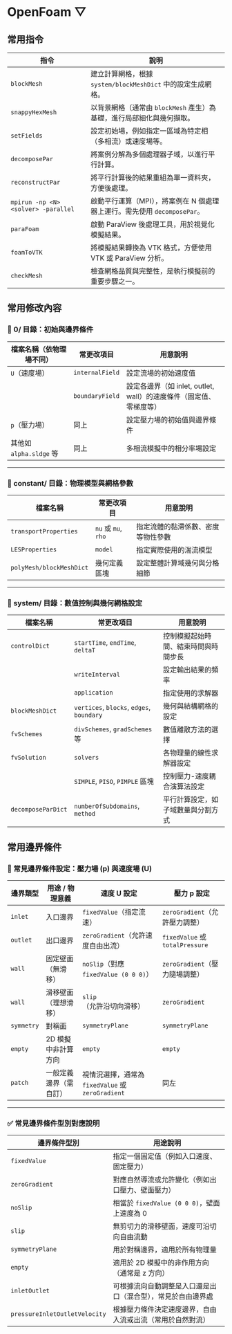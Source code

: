 # OpenFoam ▽
## 常用指令

| 指令         | 說明                                                                 |
|--------------|----------------------------------------------------------------------|
| `blockMesh`  | 建立計算網格，根據 `system/blockMeshDict` 中的設定生成網格。            |
| `snappyHexMesh` | 以背景網格（通常由 `blockMesh` 產生）為基礎，進行局部細化與幾何擷取。     |
| `setFields`  | 設定初始場，例如指定一區域為特定相（多相流）或速度場等。                   |
| `decomposePar` | 將案例分解為多個處理器子域，以進行平行計算。                           |
| `reconstructPar` | 將平行計算後的結果重組為單一資料夾，方便後處理。                     |
| `mpirun -np <N> <solver> -parallel`   | 啟動平行運算（MPI），將案例在 N 個處理器上運行。需先使用 `decomposePar`。|
| `paraFoam`   | 啟動 ParaView 後處理工具，用於視覺化模擬結果。                          |
| `foamToVTK`  | 將模擬結果轉換為 VTK 格式，方便使用 VTK 或 ParaView 分析。                |
| `checkMesh`  | 檢查網格品質與完整性，是執行模擬前的重要步驟之一。                        |

## 常用修改內容

### 📁 0/ 目錄：初始與邊界條件

| 檔案名稱（依物理場不同） | 常更改項目      | 用意說明                                                   |
|--------------------------|-----------------|------------------------------------------------------------|
| `U`（速度場）            | `internalField` | 設定流場的初始速度值                                        |
|                          | `boundaryField` | 設定各邊界（如 inlet, outlet, wall）的速度條件（固定值、零梯度等） |
| `p`（壓力場）            | 同上            | 設定壓力場的初始值與邊界條件                                |
| 其他如 `alpha.sldge` 等  | 同上            | 多相流模擬中的相分率場設定                                  |

---

### 📁 constant/ 目錄：物理模型與網格參數

| 檔案名稱           | 常更改項目         | 用意說明                                                     |
|--------------------|--------------------|--------------------------------------------------------------|
| `transportProperties` | `nu` 或 `mu`, `rho` | 指定流體的黏滯係數、密度等物性參數                           |
| `LESProperties` | `model`          | 指定實際使用的湍流模型        |
| `polyMesh/blockMeshDict` | 幾何定義區塊         | 設定整體計算域幾何與分格細節                                 |

---

### 📁 system/ 目錄：數值控制與幾何網格設定

| 檔案名稱         | 常更改項目           | 用意說明                                                   |
|------------------|----------------------|------------------------------------------------------------|
| `controlDict`    | `startTime`, `endTime`, `deltaT` | 控制模擬起始時間、結束時間與時間步長                   |
|                  | `writeInterval`       | 設定輸出結果的頻率                                        |
|                  | `application`         | 指定使用的求解器                                          |
| `blockMeshDict`  | `vertices`, `blocks`, `edges`, `boundary` | 幾何與結構網格的設定                             |
| `fvSchemes`      | `divSchemes`, `gradSchemes` 等 | 數值離散方法的選擇                                       |
| `fvSolution`     | `solvers`             | 各物理量的線性求解器設定                                  |
|                  | `SIMPLE`, `PISO`, `PIMPLE` 區塊 | 控制壓力-速度耦合演算法設定                              |
| `decomposeParDict` | `numberOfSubdomains`, `method` | 平行計算設定，如子域數量與分割方式                      |

## 常用邊界條件
### 🌊 常見邊界條件設定：壓力場 (p) 與速度場 (U)

| 邊界類型   | 用途 / 物理意義     | 速度 U 設定                         | 壓力 p 設定                         |
|------------|----------------------|--------------------------------------|--------------------------------------|
| `inlet`    | 入口邊界              | `fixedValue`（指定流速）            | `zeroGradient`（允許壓力調整）      |
| `outlet`   | 出口邊界              | `zeroGradient`（允許速度自由出流）  | `fixedValue` 或 `totalPressure`      |
| `wall`     | 固定壁面（無滑移）    | `noSlip`（對應 `fixedValue (0 0 0)`） | `zeroGradient`（壓力隨場調整）       |
| `wall`     | 滑移壁面（理想滑移）  | `slip`（允許沿切向滑移）            | `zeroGradient`                       |
| `symmetry` | 對稱面                | `symmetryPlane`                     | `symmetryPlane`                      |
| `empty`    | 2D 模擬中非計算方向   | `empty`                             | `empty`                              |
| `patch`    | 一般定義邊界（需自訂）| 視情況選擇，通常為 `fixedValue` 或 `zeroGradient` | 同左                                  |

---

### ✅ 常見邊界條件型別對應說明

| 邊界條件型別      | 用途說明                                                             |
|-------------------|----------------------------------------------------------------------|
| `fixedValue`      | 指定一個固定值（例如入口速度、固定壓力）                             |
| `zeroGradient`    | 對應自然導流或允許變化（例如出口壓力、壁面壓力）                     |
| `noSlip`          | 相當於 `fixedValue (0 0 0)`，壁面上速度為 0                           |
| `slip`            | 無剪切力的滑移壁面，速度可沿切向自由流動                            |
| `symmetryPlane`   | 用於對稱邊界，適用於所有物理量                                       |
| `empty`           | 適用於 2D 模擬中的非作用方向（通常是 z 方向）                        |
| `inletOutlet`     | 可根據流向自動調整是入口還是出口（混合型），常見於自由邊界處        |
| `pressureInletOutletVelocity` | 根據壓力條件決定速度邊界，自由入流或出流（常用於自然對流） |






